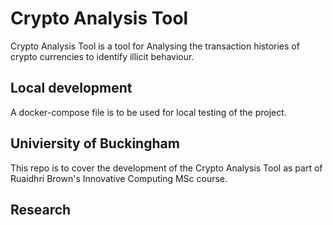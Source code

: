 # Crypto Analysis Tool

Crypto Analysis Tool is a tool for Analysing the transaction histories of crypto currencies to identify illicit behaviour.

## Local development

A docker-compose file is to be used for local testing of the project.

## Univiersity of Buckingham

This repo is to cover the development of the Crypto Analysis Tool as part of Ruaidhri Brown's Innovative Computing MSc course.

## Research